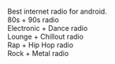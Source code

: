 Best internet radio for android.  
80s + 90s radio  
Electronic + Dance radio  
Lounge + Chillout radio  
Rap + Hip Hop radio  
Rock + Metal radio  
